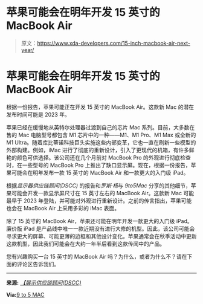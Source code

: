 # 苹果可能会在明年开发 15 英寸的 MacBook Air

> 原文：<https://www.xda-developers.com/15-inch-macbook-air-next-year/>

# 苹果可能会在明年开发 15 英寸的 MacBook Air

根据一份报告，苹果可能正在开发 15 英寸的 MacBook Air。这款新 Mac 的潜在发布时间可能是 2023 年。

苹果已经在缓慢地从英特尔处理器过渡到自己的芯片 Mac 系列。目前，大多数在售的 Mac 电脑型号都包含 M1 芯片中的一种——M1、M1 Pro、M1 Max 或全新的 M1 Ultra。随着库比蒂诺科技巨头实施这些内部变革，它也一直在刷新一些模型的外部构建。例如，iMac 进行了彻底的重新设计，引入了更现代的机箱，有许多鲜艳的颜色可供选择。该公司还在几个月前对 MacBook Pro 的外观进行彻底检查时，在一些型号的 MacBook Pro 上推出了缺口显示屏。现在，根据一份报告，苹果可能会在明年发布一款 15 英寸的 MacBook Air 和一款更大的入门级 iPad。

根据*显示器供应链顾问(DSCC)* 的报告和*罗斯·杨*与 *9to5Mac* 分享的其他细节，苹果可能会开发一款显示屏尺寸在 15 英寸左右的 MacBook Air。这款新 Mac 可能最早于 2023 年登陆，并可能对外观进行重新设计。之前的传言指出，苹果可能也会在 MacBook Air 上采用多彩的 iMac 表面。

除了 15 英寸的 MacBook Air，苹果还可能在明年开发一款更大的入门级 iPad。廉价版 iPad 是产品线中唯一一款近期没有进行大修的机型。因此，该公司可能会寻求更大的屏幕、可能更薄的边框和其他设计变化。苹果通常会在秋季活动中更新这款机型，因此我们可能会在大约一年半后看到这款传闻中的产品。

您有兴趣购买一台 15 英寸的 MacBook Air 吗？为什么，或者为什么不？请在下面的评论区告诉我们。

* * *

**来源:** [*【展示供应链顾问(DSCC)*](https://www.displaysupplychain.com/report/quarterly-advanced-it-panel-shipment-and-technology-report)

**Via:**[9 to 5 MAC](https://9to5mac.com/2022/03/23/15-inch-macbook-air-2023-report/)